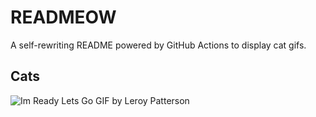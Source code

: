 # READMEOW

A self-rewriting README powered by GitHub Actions to display cat gifs.

## Cats

![Im Ready Lets Go GIF by Leroy Patterson](https://media3.giphy.com/media/CjmvTCZf2U3p09Cn0h/200.gif?cid=9acd02dadun0qjmvedpk1hngo2b98deq0gg1izjcipjbfki7&ep=v1_gifs_search&rid=200.gif&ct=g)
